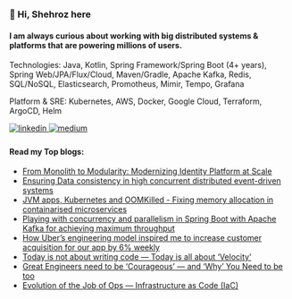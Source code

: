

### 👋 Hi, Shehroz here
#### I am always curious about working with big distributed systems & platforms that are powering millions of users.
Technologies: Java, Kotlin, Spring Framework/Spring Boot (4+ years), Spring Web/JPA/Flux/Cloud, Maven/Gradle, Apache Kafka, Redis, SQL/NoSQL, Elasticsearch, Promotheus, Mimir, Tempo, Grafana

Platform & SRE: Kubernetes, AWS, Docker, Google Cloud, Terraform, ArgoCD, Helm

<p align="left">
  <a href="https://www.linkedin.com/in/sshehrozali/">
    <img src="https://img.shields.io/badge/linkedin-%231E77B5.svg?&style=for-the-badge&logo=linkedin&logoColor=white" alt="linkedin" style="margin-bottom: 5px;" />
  </a><a href="https://shehroztalks.medium.com/">
    <img src="https://img.shields.io/badge/Medium-%23000000.svg?&style=for-the-badge&logo=medium&logoColor=white" alt="medium" style="margin-bottom: 5px;" />
  </a>
</p>

#### Read my Top blogs:
- <a href="https://shehroztalks.medium.com/how-we-modernized-identity-platform-for-millions-of-users-without-breaking-a-thing-at-bazaar-d66578a64af5" target="_blank">From Monolith to Modularity: Modernizing Identity Platform at Scale </a>
- <a href="https://www.linkedin.com/posts/sshehrozali_dataconsistency-replication-distributedsystems-activity-7193939774817107968-IHQm?utm_source=share&utm_medium=member_desktop" target="_blank">Ensuring Data consistency in high concurrent distributed event-driven systems </a>
- <a href="https://www.linkedin.com/posts/sshehrozali_jvm-spring-springboot-activity-7164204013935177728-hG7j?utm_source=share&utm_medium=member_ios" target="_blank">JVM apps, Kubernetes and OOMKilled - Fixing memory allocation in containarised microservices </a>
- <a href="https://www.linkedin.com/posts/sshehrozali_concurrency-with-kafka-and-spring-boot-activity-7121149321395212288-2UxP?utm_source=share&utm_medium=member_ios" target="_blank">Playing with concurrency and parallelism in Spring Boot with Apache Kafka for achieving maximum throughput</a>
- <a href="https://shehroztalks.medium.com/how-we-solved-signup-login-problem-for-mint-app-using-ubers-usl-unified-signup-login-model-d22db5cb3430" target="_blank">How Uber’s engineering model inspired me to increase customer acquisition for our app by 6% weekly</a>
- <a href="https://shehroztalks.medium.com/today-is-not-about-writing-code-today-is-all-about-velocity-d01d3316ad4f" target="_blank">Today is not about writing code — Today is all about ‘Velocity’</a>
- <a href="https://shehroztalks.medium.com/great-engineers-need-to-be-courageous-and-you-need-to-be-too-2d5633a7f9d6" target="_blank">Great Engineers need to be ‘Courageous’ — and ‘Why’ You Need to be too</a>
- <a href="https://shehroztalks.medium.com/what-is-infrastructure-as-code-iac-and-why-you-should-do-this-470f9a0874c3" target="_blank">Evolution of the Job of Ops — Infrastructure as Code (IaC)</a>
  
<br/>  
